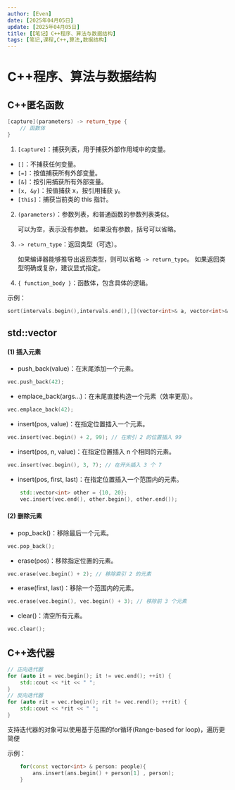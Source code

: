 ```yaml
---
author: [Even]
date: [2025年04月05日]
update: [2025年04月05日]
title: [【笔记】C++程序、算法与数据结构]
tags: [笔记,课程,C++,算法,数据结构]
---
```



# C++程序、算法与数据结构

## C++匿名函数

``` Cpp
[capture](parameters) -> return_type { 
    // 函数体 
}
```

1. `[capture]`：捕获列表，用于捕获外部作用域中的变量。

-   `[]`：不捕获任何变量。
-   `[=]`：按值捕获所有外部变量。
-   `[&]`：按引用捕获所有外部变量。
-   `[x, &y]`：按值捕获 x，按引用捕获 y。
-   `[this]`：捕获当前类的 this 指针。

2. `(parameters)`：参数列表，和普通函数的参数列表类似。

    可以为空，表示没有参数。
    如果没有参数，括号可以省略。

3. `-> return_type`：返回类型（可选）。

    如果编译器能够推导出返回类型，则可以省略 `-> return_type`。
    如果返回类型明确或复杂，建议显式指定。

4. `{ function_body }`：函数体，包含具体的逻辑。

示例：
```Cpp
sort(intervals.begin(),intervals.end(),[](vector<int>& a, vector<int>& b) {return a[1] < b[1];});
```

## std::vector

#### (1) 插入元素

- push_back(value)：在末尾添加一个元素。
```Cpp
vec.push_back(42);
```
- emplace_back(args...)：在末尾直接构造一个元素（效率更高）。
```Cpp
vec.emplace_back(42);
```
- insert(pos, value)：在指定位置插入一个元素。
```Cpp
vec.insert(vec.begin() + 2, 99); // 在索引 2 的位置插入 99
```
- insert(pos, n, value)：在指定位置插入 n 个相同的元素。
```Cpp
vec.insert(vec.begin(), 3, 7); // 在开头插入 3 个 7
```
- insert(pos, first, last)：在指定位置插入一个范围内的元素。
```Cpp
    std::vector<int> other = {10, 20};
    vec.insert(vec.end(), other.begin(), other.end());
```
#### (2) 删除元素

- pop_back()：移除最后一个元素。
```Cpp
vec.pop_back();
```
- erase(pos)：移除指定位置的元素。
```Cpp
vec.erase(vec.begin() + 2); // 移除索引 2 的元素
```
- erase(first, last)：移除一个范围内的元素。
```Cpp
vec.erase(vec.begin(), vec.begin() + 3); // 移除前 3 个元素
```
- clear()：清空所有元素。
```Cpp
vec.clear();
```
## C++迭代器

```Cpp
// 正向迭代器
for (auto it = vec.begin(); it != vec.end(); ++it) {
    std::cout << *it << " ";
}
// 反向迭代器
for (auto rit = vec.rbegin(); rit != vec.rend(); ++rit) {
    std::cout << *rit << " ";
}
```

支持迭代器的对象可以使用基于范围的for循环(Range-based for loop)，遍历更简便

示例：
```Cpp
    for(const vector<int> & person: people){
        ans.insert(ans.begin() + person[1] , person);
    }
```